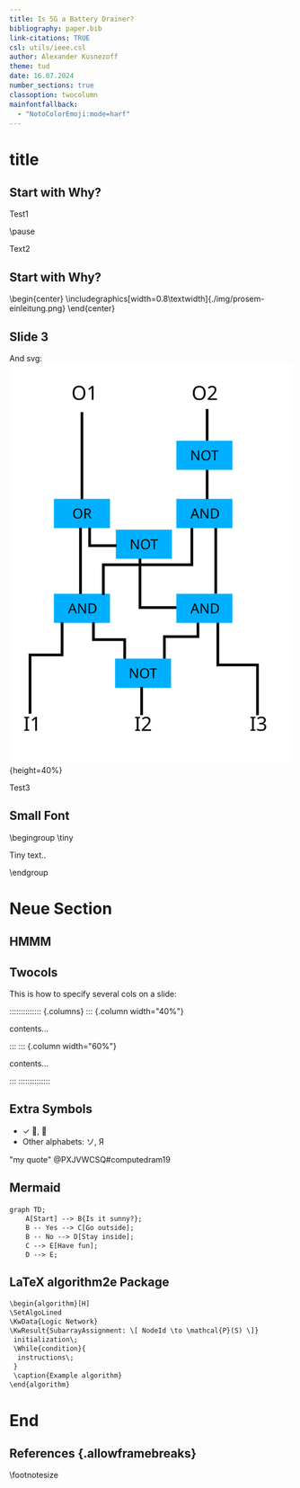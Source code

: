 ```yaml
---
title: Is 5G a Battery Drainer?
bibliography: paper.bib
link-citations: TRUE
csl: utils/ieee.csl
author: Alexander Kusnezoff
theme: tud
date: 16.07.2024
number_sections: true
classoption: twocolumn
mainfontfallback:
  - "NotoColorEmoji:mode=harf"
---
```


# title

## Start with Why?

Test1

\pause <!--show following text only on next slide-->

Text2

## Start with Why?

\begin{center}
\includegraphics[width=0.8\textwidth]{./img/prosem-einleitung.png}
\end{center}

## Slide 3

And svg:
![Some Caption](img/subarrayid_page1.svg){height=40%}

Test3

## Small Font


\begingroup
\tiny <!--alternatives: `/footnotesize`,`/scriptsize` (smaller), `\tiny` (very small), `\smalll`)-->
<!--or set fontsize manually with: `\fontsize{4pt}{5pt}\selectfont`-->

Tiny text..

\endgroup

# Neue Section

## HMMM

## Twocols

This is how to specify several cols on a slide:

<!-- see [StackOverflowI](https://stackoverflow.com/a/34809186) for twocol-layout -->

:::::::::::::: {.columns}
::: {.column width="40%"}

contents...

:::
::: {.column width="60%"}

contents...

:::
::::::::::::::

## Extra Symbols

- ✓ 🧠, 📙
- Other alphabets: ソ, Я

"my quote" @PXJVWCSQ#computedram19 <!--Chap1-->

## Mermaid

```mermaid
graph TD;
    A[Start] --> B{Is it sunny?};
    B -- Yes --> C[Go outside];
    B -- No --> D[Stay inside];
    C --> E[Have fun];
    D --> E;
```

## LaTeX algorithm2e Package

```{=latex}
\begin{algorithm}[H]
\SetAlgoLined
\KwData{Logic Network}
\KwResult{SubarrayAssignment: \[ NodeId \to \mathcal{P}(S) \]}
 initialization\;
 \While{condition}{
  instructions\;
 }
 \caption{Example algorithm}
\end{algorithm}
```

# End

<!-- --- -->
<!-- refs: | -->
<!--    ::: {#refs} -->
<!--    ::: -->
<!-- ... -->

## References {.allowframebreaks}

\footnotesize
